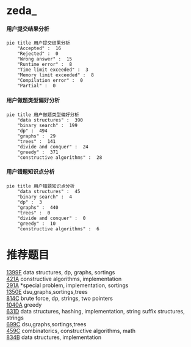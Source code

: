 # zeda_

<!-- tabs:start -->



#### **用户提交结果分析**

```mermaid
pie title 用户提交结果分析
    "Accepted" :  16
    "Rejected" :  0
    "Wrong answer" :  15
    "Runtime error" :  8
    "Time limit exceeded" :  3
    "Memory limit exceeded" :  8
    "Compilation error" :  0
    "Partial" :  0
```

#### **用户做题类型偏好分析**

```mermaid
pie title 用户做题类型偏好分析
    "data structures" :  390
    "binary search" :  199
    "dp" :  494
    "graphs" :  29
    "trees" :  141
    "divide and conquer" :  24
    "greedy" :  371
    "constructive algorithms" :  28
```
#### **用户错题知识点分析**

```mermaid
pie title 用户错题知识点分析
    "data structures" :  45
    "binary search" :  4
    "dp" :  3
    "graphs" :  440
    "trees" :  0
    "divide and conquer" :  0
    "greedy" :  10
    "constructive algorithms" :  6
```



<!-- tabs:end -->
# 推荐题目
[1399F](https://codeforces.com/contest/1399/problem/F)		data structures,
                        dp,
                        graphs,
                        sortings		  
[421A](https://codeforces.com/contest/421/problem/A)		constructive algorithms,
                        implementation		  
[291A](https://codeforces.com/contest/291/problem/A)		*special problem,
                        implementation,
                        sortings		  
[1350E](https://codeforces.com/contest/1350/problem/E)		dsu,graphs,sortings,trees		  
[814C](https://codeforces.com/contest/814/problem/C)		brute force,
                        dp,
                        strings,
                        two pointers		  
[1040A](https://codeforces.com/contest/1040/problem/A)		greedy		  
[631D](https://codeforces.com/contest/631/problem/D)		data structures,
                        hashing,
                        implementation,
                        string suffix structures,
                        strings		  
[699C](https://codeforces.com/contest/699/problem/C)		dsu,graphs,sortings,trees		  
[459C](https://codeforces.com/contest/459/problem/C)		combinatorics,
                        constructive algorithms,
                        math		  
[834B](https://codeforces.com/contest/834/problem/B)		data structures,
                        implementation		  
